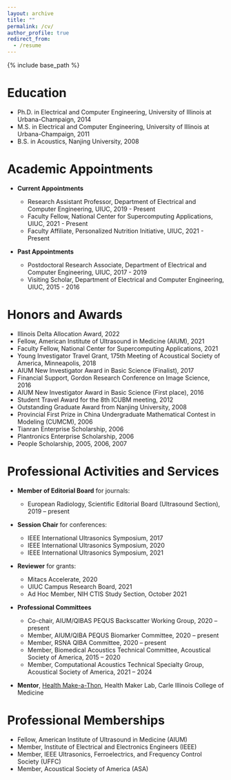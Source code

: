 ```yaml
---
layout: archive
title: ""
permalink: /cv/
author_profile: true
redirect_from:
  - /resume
---
```


{% include base_path %}

Education
======
* Ph.D. in Electrical and Computer Engineering, University of Illinois at Urbana-Champaign, 2014
* M.S. in Electrical and Computer Engineering, University of Illinois at Urbana-Champaign, 2011
* B.S. in Acoustics, Nanjing University, 2008

Academic Appointments
======
- **Current Appointments**
  * Research Assistant Professor, Department of Electrical and Computer Engineering, UIUC, 2019 - Present
  * Faculty Fellow, National Center for Supercomputing Applications, UIUC, 2021 - Present
  * Faculty Affiliate, Personalized Nutrition Initiative, UIUC, 2021 - Present

- **Past Appointments**
  * Postdoctoral Research Associate, Department of Electrical and Computer Engineering, UIUC, 2017 - 2019
  * Visiting Scholar, Department of Electrical and Computer Engineering, UIUC, 2015 - 2016

Honors and Awards
======
* Illinois Delta Allocation Award, 2022
* Fellow, American Institute of Ultrasound in Medicine (AIUM), 2021
* Faculty Fellow, National Center for Supercomputing Applications, 2021
* Young Investigator Travel Grant, 175th Meeting of Acoustical Society of America, Minneapolis, 2018
* AIUM New Investigator Award in Basic Science (Finalist), 2017
* Financial Support, Gordon Research Conference on Image Science, 2016
* AIUM New Investigator Award in Basic Science (First place), 2016
* Student Travel Award for the 8th ICUBM meeting, 2012
* Outstanding Graduate Award from Nanjing University, 2008
* Provincial First Prize in China Undergraduate Mathematical Contest in Modeling (CUMCM), 2006
* Tianran Enterprise Scholarship, 2006
* Plantronics Enterprise Scholarship, 2006
* People Scholarship, 2005, 2006, 2007

Professional Activities and Services
======
- **Member of Editorial Board** for journals:
  * European Radiology, Scientific Editorial Board (Ultrasound Section), 2019 – present

- **Session Chair** for conferences:
  * IEEE International Ultrasonics Symposium, 2017
  * IEEE International Ultrasonics Symposium, 2020
  * IEEE International Ultrasonics Symposium, 2021

- **Reviewer** for grants:
  * Mitacs Accelerate, 2020
  * UIUC Campus Research Board, 2021
  * Ad Hoc Member, NIH CTIS Study Section, October 2021

- **Professional Committees**
  * Co-chair, AIUM/QIBAS PEQUS Backscatter Working Group, 2020 – present
  * Member, AIUM/QIBA PEQUS Biomarker Committee, 2020 – present
  * Member, RSNA QIBA Committee, 2020 – present
  * Member, Biomedical Acoustics Technical Committee, Acoustical Society of America, 2015 – 2020
  * Member, Computational Acoustics Technical Specialty Group, Acoustical Society of America, 2021 – 2024

- **Mentor**, [Health Make-a-Thon](https://healthmakerlab.medicine.illinois.edu/competition/), Health Maker Lab, Carle Illinois College of Medicine

Professional Memberships
======
* Fellow, American Institute of Ultrasound in Medicine (AIUM) 
* Member, Institute of Electrical and Electronics Engineers (IEEE) 
* Member, IEEE Ultrasonics, Ferroelectrics, and Frequency Control Society (UFFC) 
* Member, Acoustical Society of America (ASA) 
